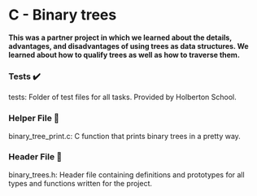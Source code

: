 
<h1>C - Binary trees</h1>
<strong>This was a partner project in which we learned about the details, advantages, and disadvantages of using trees as data structures. We learned about how to qualify trees as well as how to traverse them.</strong>

<h3>Tests ✔️</h3>
tests: Folder of test files for all tasks. Provided by Holberton School.
<h3>Helper File 🙌</h3>
binary_tree_print.c: C function that prints binary trees in a pretty way.
<h3>Header File 📁</h3>
binary_trees.h: Header file containing definitions and prototypes for all types and functions written for the project.
